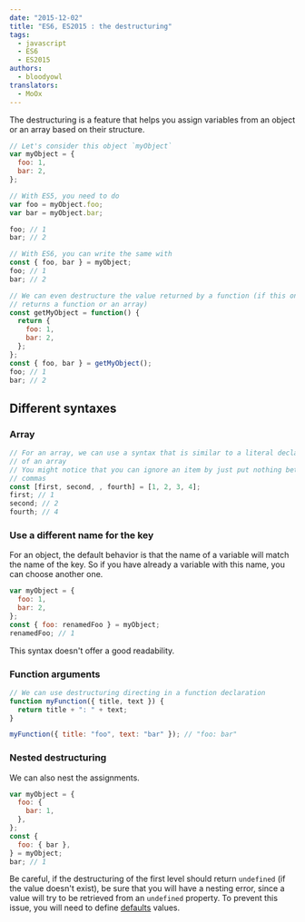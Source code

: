 ```yaml
---
date: "2015-12-02"
title: "ES6, ES2015 : the destructuring"
tags:
  - javascript
  - ES6
  - ES2015
authors:
  - bloodyowl
translators:
  - MoOx
---
```


The destructuring is a feature that helps you assign variables from an object or
an array based on their structure.

```js
// Let's consider this object `myObject`
var myObject = {
  foo: 1,
  bar: 2,
};

// With ES5, you need to do
var foo = myObject.foo;
var bar = myObject.bar;

foo; // 1
bar; // 2

// With ES6, you can write the same with
const { foo, bar } = myObject;
foo; // 1
bar; // 2

// We can even destructure the value returned by a function (if this one
// returns a function or an array)
const getMyObject = function() {
  return {
    foo: 1,
    bar: 2,
  };
};
const { foo, bar } = getMyObject();
foo; // 1
bar; // 2
```

## Different syntaxes

### Array

```js
// For an array, we can use a syntax that is similar to a literal declaration
// of an array
// You might notice that you can ignore an item by just put nothing between the
// commas
const [first, second, , fourth] = [1, 2, 3, 4];
first; // 1
second; // 2
fourth; // 4
```

### Use a different name for the key

For an object, the default behavior is that the name of a variable will match
the name of the key. So if you have already a variable with this name, you can
choose another one.

```js
var myObject = {
  foo: 1,
  bar: 2,
};
const { foo: renamedFoo } = myObject;
renamedFoo; // 1
```

This syntax doesn't offer a good readability.

### Function arguments

```js
// We can use destructuring directing in a function declaration
function myFunction({ title, text }) {
  return title + ": " + text;
}

myFunction({ title: "foo", text: "bar" }); // "foo: bar"
```

### Nested destructuring

We can also nest the assignments.

```js
var myObject = {
  foo: {
    bar: 1,
  },
};
const {
  foo: { bar },
} = myObject;
bar; // 1
```

Be careful, if the destructuring of the first level should return `undefined`
(if the value doesn't exist), be sure that you will have a nesting error, since
a value will try to be retrieved from an `undefined` property. To prevent this
issue, you will need to define [defaults](/en/articles/js/es2015/defaults/)
values.
